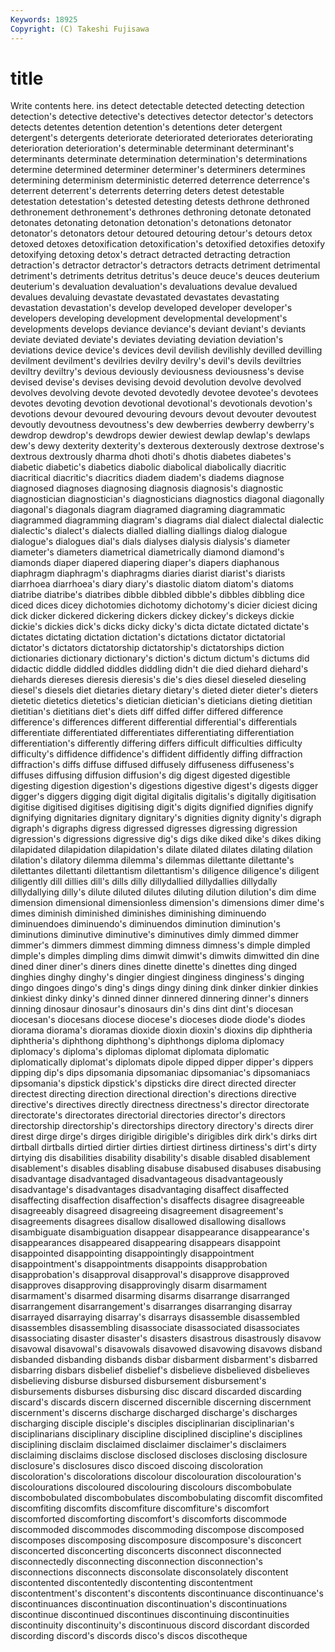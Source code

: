 ```yaml
---
Keywords: 18925 
Copyright: (C) Takeshi Fujisawa
---
```


# title

Write contents here.
ins detect detectable detected detecting detection detection's detective
detective's detectives detector detector's detectors detects detentes detention detention's detentions
deter detergent detergent's detergents deteriorate deteriorated deteriorates deteriorating deterioration deterioration's
determinable determinant determinant's determinants determinate determination determination's determinations determine determined
determiner determiner's determiners determines determining determinism deterministic deterred deterrence deterrence's
deterrent deterrent's deterrents deterring deters detest detestable detestation detestation's detested
detesting detests dethrone dethroned dethronement dethronement's dethrones dethroning detonate detonated
detonates detonating detonation detonation's detonations detonator detonator's detonators detour detoured
detouring detour's detours detox detoxed detoxes detoxification detoxification's detoxified detoxifies
detoxify detoxifying detoxing detox's detract detracted detracting detraction detraction's detractor
detractor's detractors detracts detriment detrimental detriment's detriments detritus detritus's deuce
deuce's deuces deuterium deuterium's devaluation devaluation's devaluations devalue devalued devalues
devaluing devastate devastated devastates devastating devastation devastation's develop developed developer
developer's developers developing development developmental development's developments develops deviance deviance's
deviant deviant's deviants deviate deviated deviate's deviates deviating deviation deviation's
deviations device device's devices devil devilish devilishly devilled devilling devilment
devilment's devilries devilry devilry's devil's devils deviltries deviltry deviltry's devious
deviously deviousness deviousness's devise devised devise's devises devising devoid devolution
devolve devolved devolves devolving devote devoted devotedly devotee devotee's devotees
devotes devoting devotion devotional devotional's devotionals devotion's devotions devour devoured
devouring devours devout devouter devoutest devoutly devoutness devoutness's dew dewberries
dewberry dewberry's dewdrop dewdrop's dewdrops dewier dewiest dewlap dewlap's dewlaps
dew's dewy dexterity dexterity's dexterous dexterously dextrose dextrose's dextrous dextrously
dharma dhoti dhoti's dhotis diabetes diabetes's diabetic diabetic's diabetics diabolic
diabolical diabolically diacritic diacritical diacritic's diacritics diadem diadem's diadems diagnose
diagnosed diagnoses diagnosing diagnosis diagnosis's diagnostic diagnostician diagnostician's diagnosticians diagnostics
diagonal diagonally diagonal's diagonals diagram diagramed diagraming diagrammatic diagrammed diagramming
diagram's diagrams dial dialect dialectal dialectic dialectic's dialect's dialects dialled
dialling diallings dialog dialogue dialogue's dialogues dial's dials dialyses dialysis
dialysis's diameter diameter's diameters diametrical diametrically diamond diamond's diamonds diaper
diapered diapering diaper's diapers diaphanous diaphragm diaphragm's diaphragms diaries diarist
diarist's diarists diarrhoea diarrhoea's diary diary's diastolic diatom diatom's diatoms
diatribe diatribe's diatribes dibble dibbled dibble's dibbles dibbling dice diced
dices dicey dichotomies dichotomy dichotomy's dicier diciest dicing dick dicker
dickered dickering dickers dickey dickey's dickeys dickie dickie's dickies dick's
dicks dicky dicky's dicta dictate dictated dictate's dictates dictating dictation
dictation's dictations dictator dictatorial dictator's dictators dictatorship dictatorship's dictatorships diction
dictionaries dictionary dictionary's diction's dictum dictum's dictums did didactic diddle
diddled diddles diddling didn't die died diehard diehard's diehards diereses
dieresis dieresis's die's dies diesel dieseled dieseling diesel's diesels diet
dietaries dietary dietary's dieted dieter dieter's dieters dietetic dietetics dietetics's
dietician dietician's dieticians dieting dietitian dietitian's dietitians diet's diets diff
diffed differ differed difference difference's differences different differential differential's differentials
differentiate differentiated differentiates differentiating differentiation differentiation's differently differing differs difficult
difficulties difficulty difficulty's diffidence diffidence's diffident diffidently diffing diffraction diffraction's
diffs diffuse diffused diffusely diffuseness diffuseness's diffuses diffusing diffusion diffusion's
dig digest digested digestible digesting digestion digestion's digestions digestive digest's
digests digger digger's diggers digging digit digital digitalis digitalis's digitally
digitisation digitise digitised digitises digitising digit's digits dignified dignifies dignify
dignifying dignitaries dignitary dignitary's dignities dignity dignity's digraph digraph's digraphs
digress digressed digresses digressing digression digression's digressions digressive dig's digs
dike diked dike's dikes diking dilapidated dilapidation dilapidation's dilate dilated
dilates dilating dilation dilation's dilatory dilemma dilemma's dilemmas dilettante dilettante's
dilettantes dilettanti dilettantism dilettantism's diligence diligence's diligent diligently dill dillies
dill's dills dilly dillydallied dillydallies dillydally dillydallying dilly's dilute diluted
dilutes diluting dilution dilution's dim dime dimension dimensional dimensionless dimension's
dimensions dimer dime's dimes diminish diminished diminishes diminishing diminuendo diminuendoes
diminuendo's diminuendos diminution diminution's diminutions diminutive diminutive's diminutives dimly dimmed
dimmer dimmer's dimmers dimmest dimming dimness dimness's dimple dimpled dimple's
dimples dimpling dims dimwit dimwit's dimwits dimwitted din dine dined
diner diner's diners dines dinette dinette's dinettes ding dinged dinghies
dinghy dinghy's dingier dingiest dinginess dinginess's dinging dingo dingoes dingo's
ding's dings dingy dining dink dinker dinkier dinkies dinkiest dinky
dinky's dinned dinner dinnered dinnering dinner's dinners dinning dinosaur dinosaur's
dinosaurs din's dins dint dint's diocesan diocesan's diocesans diocese diocese's
dioceses diode diode's diodes diorama diorama's dioramas dioxide dioxin dioxin's
dioxins dip diphtheria diphtheria's diphthong diphthong's diphthongs diploma diplomacy diplomacy's
diploma's diplomas diplomat diplomata diplomatic diplomatically diplomat's diplomats dipole dipped
dipper dipper's dippers dipping dip's dips dipsomania dipsomaniac dipsomaniac's dipsomaniacs
dipsomania's dipstick dipstick's dipsticks dire direct directed directer directest directing
direction directional direction's directions directive directive's directives directly directness directness's
director directorate directorate's directorates directorial directories director's directors directorship directorship's
directorships directory directory's directs direr direst dirge dirge's dirges dirigible
dirigible's dirigibles dirk dirk's dirks dirt dirtball dirtballs dirtied dirtier
dirties dirtiest dirtiness dirtiness's dirt's dirty dirtying dis disabilities disability
disability's disable disabled disablement disablement's disables disabling disabuse disabused disabuses
disabusing disadvantage disadvantaged disadvantageous disadvantageously disadvantage's disadvantages disadvantaging disaffect disaffected
disaffecting disaffection disaffection's disaffects disagree disagreeable disagreeably disagreed disagreeing disagreement
disagreement's disagreements disagrees disallow disallowed disallowing disallows disambiguate disambiguation disappear
disappearance disappearance's disappearances disappeared disappearing disappears disappoint disappointed disappointing disappointingly
disappointment disappointment's disappointments disappoints disapprobation disapprobation's disapproval disapproval's disapprove disapproved
disapproves disapproving disapprovingly disarm disarmament disarmament's disarmed disarming disarms disarrange
disarranged disarrangement disarrangement's disarranges disarranging disarray disarrayed disarraying disarray's disarrays
disassemble disassembled disassembles disassembling disassociate disassociated disassociates disassociating disaster disaster's
disasters disastrous disastrously disavow disavowal disavowal's disavowals disavowed disavowing disavows
disband disbanded disbanding disbands disbar disbarment disbarment's disbarred disbarring disbars
disbelief disbelief's disbelieve disbelieved disbelieves disbelieving disburse disbursed disbursement disbursement's
disbursements disburses disbursing disc discard discarded discarding discard's discards discern
discerned discernible discerning discernment discernment's discerns discharge discharged discharge's discharges
discharging disciple disciple's disciples disciplinarian disciplinarian's disciplinarians disciplinary discipline disciplined
discipline's disciplines disciplining disclaim disclaimed disclaimer disclaimer's disclaimers disclaiming disclaims
disclose disclosed discloses disclosing disclosure disclosure's disclosures disco discoed discoing
discoloration discoloration's discolorations discolour discolouration discolouration's discolourations discoloured discolouring discolours
discombobulate discombobulated discombobulates discombobulating discomfit discomfited discomfiting discomfits discomfiture discomfiture's
discomfort discomforted discomforting discomfort's discomforts discommode discommoded discommodes discommoding discompose
discomposed discomposes discomposing discomposure discomposure's disconcert disconcerted disconcerting disconcerts disconnect
disconnected disconnectedly disconnecting disconnection disconnection's disconnections disconnects disconsolate disconsolately discontent
discontented discontentedly discontenting discontentment discontentment's discontent's discontents discontinuance discontinuance's discontinuances
discontinuation discontinuation's discontinuations discontinue discontinued discontinues discontinuing discontinuities discontinuity discontinuity's
discontinuous discord discordant discorded discording discord's discords disco's discos discotheque
